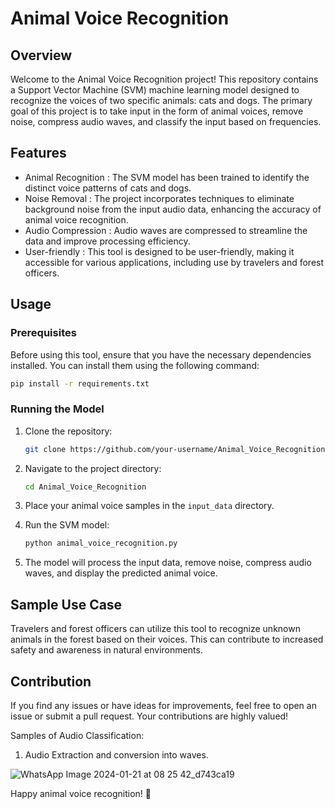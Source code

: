 # Animal Voice Recognition

## Overview

Welcome to the Animal Voice Recognition project! This repository contains a Support Vector Machine (SVM) machine learning model designed to recognize the voices of two specific animals: cats and dogs. The primary goal of this project is to take input in the form of animal voices, remove noise, compress audio waves, and classify the input based on frequencies.

## Features

- Animal Recognition  : The SVM model has been trained to identify the distinct voice patterns of cats and dogs.
- Noise Removal       : The project incorporates techniques to eliminate background noise from the input audio data, enhancing the accuracy of animal voice recognition.
- Audio Compression   : Audio waves are compressed to streamline the data and improve processing efficiency.
- User-friendly       : This tool is designed to be user-friendly, making it accessible for various applications, including use by travelers and forest officers.


## Usage

### Prerequisites

Before using this tool, ensure that you have the necessary dependencies installed. You can install them using the following command:

```bash
pip install -r requirements.txt
```

### Running the Model

1. Clone the repository:

    ```bash
    git clone https://github.com/your-username/Animal_Voice_Recognition.git
    ```

2. Navigate to the project directory:

    ```bash
    cd Animal_Voice_Recognition
    ```

3. Place your animal voice samples in the `input_data` directory.

4. Run the SVM model:

    ```bash
    python animal_voice_recognition.py
    ```

5. The model will process the input data, remove noise, compress audio waves, and display the predicted animal voice.

## Sample Use Case

Travelers and forest officers can utilize this tool to recognize unknown animals in the forest based on their voices. This can contribute to increased safety and awareness in natural environments.

## Contribution

If you find any issues or have ideas for improvements, feel free to open an issue or submit a pull request. Your contributions are highly valued!

Samples of Audio Classification:

1) Audio Extraction and conversion into waves.

![WhatsApp Image 2024-01-21 at 08 25 42_d743ca19](https://github.com/Manaswini0706/Animal_Voice_Recognition/assets/113255403/6ca652f2-5dc6-432e-9fb4-52aacdb0f114)

Happy animal voice recognition! 🐾
